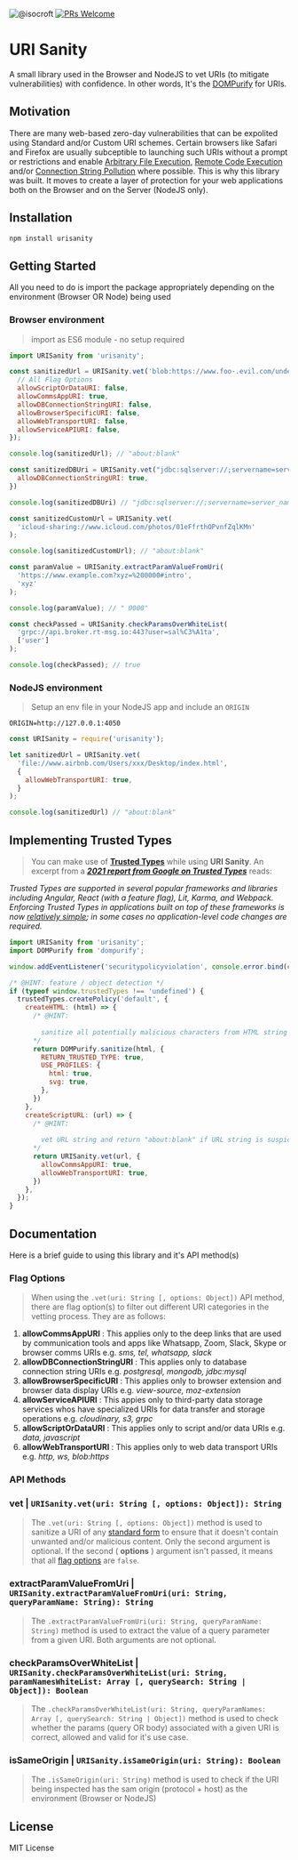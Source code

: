 ![@isocroft](https://img.shields.io/badge/@isocroft-CodeSplinta-blue) [![PRs Welcome](https://img.shields.io/badge/PRs-welcome-brightgreen.svg?style=flat-square)](http://makeapullrequest.com)

# URI Sanity

A small library used in the Browser and NodeJS to vet URIs (to mitigate vulnerabilities) with confidence. In other words, It's the [DOMPurify](https://www.github.com/cure53/DOMPurify) for URIs.

## Motivation

There are many web-based zero-day vulnerabilities that can be expolited using Standard and/or Custom URI schemes. Certain browsers like Safari and Firefox are usually subceptible to launching such URIs without a prompt or restrictions and enable [Arbitrary File Execution](https://en.wikipedia.org/wiki/Arbitrary_code_execution#:~:text=arbitrary%20code%20execution%20(ACE)%20is%20an%20attacker's%20ability%20to%20run%20any%20commands%20or%20code%20of%20the%20attacker's%20choice%20on%20a%20target%20machine%20or%20in%20a%20target%20process.), [Remote Code Execution](https://www.checkpoint.com/cyber-hub/cyber-security/what-is-remote-code-execution-rce/#:~:text=Remote%20code%20execution%20(RCE)%20attacks,control%20over%20a%20compromised%20machine.) and/or [Connection String Pollution](https://link.springer.com/chapter/10.1007/978-3-642-16120-9_16?noAccess=true) where possible. This is why this library was built. It moves to create a layer of protection for your web applications both on the Browser and on the Server (NodeJS only).

## Installation

```bash
npm install urisanity
```

## Getting Started

All you need to do is import the package appropriately depending on the environment (Browser OR Node) being used

### Browser environment

> import as ES6 module - no setup required

```js
import URISanity from 'urisanity';

const sanitizedUrl = URISanity.vet('blob:https://www.foo-.evil.com/undefined', {
  // All Flag Options
  allowScriptOrDataURI: false,
  allowCommsAppURI: true,
  allowDBConnectionStringURI: false,
  allowBrowserSpecificURI: false,
  allowWebTransportURI: false,
  allowServiceAPIURI: false,
});

console.log(sanitizedUrl); // "about:blank"

const sanitizedDBUri = URISanity.vet("jdbc:sqlserver://;servername=server_name;integratedSecurity=true;authenticationScheme=JavaKerberos", {
  allowDBConnectionStringURI: true,
})

console.log(sanitizedDBUri) // "jdbc:sqlserver://;servername=server_name;integratedSecurity=true;authenticationScheme=JavaKerberos"

const sanitizedCustomUrl = URISanity.vet(
  'icloud-sharing://www.icloud.com/photos/01eFfrthOPvnfZqlKMn'
);

console.log(sanitizedCustomUrl); // "about:blank"

const paramValue = URISanity.extractParamValueFromUri(
  'https://www.example.com?xyz=%200000#intro',
  'xyz'
);

console.log(paramValue); // " 0000"

const checkPassed = URISanity.checkParamsOverWhiteList(
  'grpc://api.broker.rt-msg.io:443?user=sal%C3%A1ta',
  ['user']
);

console.log(checkPassed); // true
```

### NodeJS environment

> Setup an env file in your NodeJS app and include an `ORIGIN`

```.env
ORIGIN=http://127.0.0.1:4050
```

```js
const URISanity = require('urisanity');

let sanitizedUrl = URISanity.vet(
  'file://www.airbnb.com/Users/xxx/Desktop/index.html',
  {
    allowWebTransportURI: true,
  }
);

console.log(sanitizedUrl) // "about:blank"
```

## Implementing Trusted Types

> You can make use of [**Trusted Types**](https://w3c.github.io/webappsec-trusted-types/dist/spec/#trused-script-url) while using **URI Sanity**. An excerpt from a [_**2021 report from Google on Trusted Types**_](https://storage.googleapis.com/pub-tools-public-publication-data/pdf/2cbfffc0943dabf34c499f786080ffa2cda9cb4c.pdf) reads:

_Trusted Types are supported in several popular frameworks and libraries including
Angular, React (with a feature flag), Lit, Karma, and Webpack. Enforcing Trusted Types
in applications built on top of these frameworks is now [relatively simple](https://auth0.com/blog/securing-spa-with-trusted-types/); in some cases
no application-level code changes are required._

```js
import URISanity from 'urisanity';
import DOMPurify from 'dompurify';

window.addEventListener('securitypolicyviolation', console.error.bind(console));

/* @HINT: feature / object detection */
if (typeof window.trustedTypes !== 'undefined') {
  trustedTypes.createPolicy('default', {
    createHTML: (html) => {
      /* @HINT: 
        
        sanitize all potentially malicious characters from HTML string 
      */
      return DOMPurify.sanitize(html, {
        RETURN_TRUSTED_TYPE: true,
        USE_PROFILES: {
          html: true,
          svg: true,
        },
      })
    },
    createScriptURL: (url) => {
      /* @HINT: 
        
        vet URL string and return "about:blank" if URL string is suspicious
      */
      return URISanity.vet(url, {
        allowCommsAppURI: true,
        allowWebTransportURI: true,
      })
    },
  });
}
```

## Documentation

Here is a brief guide to using this library and it's API method(s)

### Flag Options
>When using the `.vet(uri: String [, options: Object])` API method, there are flag option(s) to filter out different URI categories in the vetting process. They are as follows:

1. **allowCommsAppURI** : This applies only to the deep links that are used by communication tools and apps like Whatsapp, Zoom, Slack, Skype or browser comms URIs e.g. _sms, tel, whatsapp, slack_
2. **allowDBConnectionStringURI** :  This applies only to database connection string URIs e.g. _postgresql, mongodb, jdbc:mysql_
3. **allowBrowserSpecificURI** : This applies only to browser extension and browser data display URIs e.g. _view-source, moz-extension_
4. **allowServiceAPIURI** : This appies only to third-party data storage services whos have specialized URIs for data transfer and storage operations e.g. _cloudinary, s3, grpc_
5. **allowScriptOrDataURI** : This applies only to script and/or data URIs e.g. _data, javascript_
6. **allowWebTransportURI** : This applies only to web data transport URIs e.g. _http, ws, blob:https_

### API Methods

### vet | `URISanity.vet(uri: String [, options: Object]): String`
>The `.vet(uri: String [, options: Object])` method is used to sanitize a URI of any [standard form](https://en.wikipedia.org/wiki/List_of_URI_schemes) to ensure that it doesn't contain unwanted and/or malicious content. Only the second argument is optional. If the second ( **options** ) argument isn't passed, it means that all [flag options](https://github.com/codesplinta/URISanity/blob/README.md#flag_options) are `false`.

### extractParamValueFromUri | `URISanity.extractParamValueFromUri(uri: String, queryParamName: String): String`
>The `.extractParamValueFromUri(uri: String, queryParamName: String)` method is used to extract the value of a query parameter from a given URI. Both arguments are not optional.

### checkParamsOverWhiteList | `URISanity.checkParamsOverWhiteList(uri: String, paramNamesWhiteList: Array [, querySearch: String | Object]): Boolean`
>The `.checkParamsOverWhiteList(uri: String, queryParamNames: Array [, querySearch: String | Object])` method is used to check whether the params (query OR body) associated with a given URI is correct, allowed and valid for it's use case.

### isSameOrigin | `URISanity.isSameOrigin(uri: String): Boolean`
>The `.isSameOrigin(uri: String)` method is used to check if the URI being inspected has the sam origin (protocol + host) as the environment (Browser or NodeJS)

## License

MIT License
